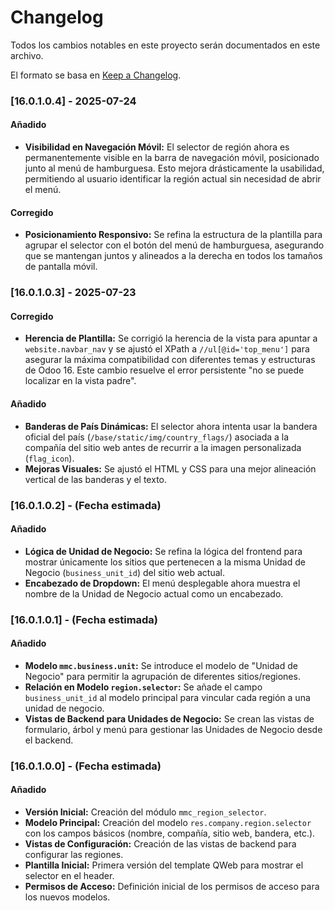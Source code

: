 # Changelog

Todos los cambios notables en este proyecto serán documentados en este archivo.

El formato se basa en [Keep a Changelog](https://keepachangelog.com/en/1.0.0/).

### [16.0.1.0.4] - 2025-07-24

#### Añadido

* **Visibilidad en Navegación Móvil:** El selector de región ahora es permanentemente visible en la barra de navegación móvil, posicionado junto al menú de hamburguesa. Esto mejora drásticamente la usabilidad, permitiendo al usuario identificar la región actual sin necesidad de abrir el menú.

#### Corregido

* **Posicionamiento Responsivo:** Se refina la estructura de la plantilla para agrupar el selector con el botón del menú de hamburguesa, asegurando que se mantengan juntos y alineados a la derecha en todos los tamaños de pantalla móvil.

### [16.0.1.0.3] - 2025-07-23

#### Corregido

* **Herencia de Plantilla:** Se corrigió la herencia de la vista para apuntar a `website.navbar_nav` y se ajustó el XPath a `//ul[@id='top_menu']` para asegurar la máxima compatibilidad con diferentes temas y estructuras de Odoo 16. Este cambio resuelve el error persistente "no se puede localizar en la vista padre".

#### Añadido

* **Banderas de País Dinámicas:** El selector ahora intenta usar la bandera oficial del país (`/base/static/img/country_flags/`) asociada a la compañía del sitio web antes de recurrir a la imagen personalizada (`flag_icon`).
* **Mejoras Visuales:** Se ajustó el HTML y CSS para una mejor alineación vertical de las banderas y el texto.

### [16.0.1.0.2] - (Fecha estimada)

#### Añadido

* **Lógica de Unidad de Negocio:** Se refina la lógica del frontend para mostrar únicamente los sitios que pertenecen a la misma Unidad de Negocio (`business_unit_id`) del sitio web actual.
* **Encabezado de Dropdown:** El menú desplegable ahora muestra el nombre de la Unidad de Negocio actual como un encabezado.

### [16.0.1.0.1] - (Fecha estimada)

#### Añadido

* **Modelo `mmc.business.unit`:** Se introduce el modelo de "Unidad de Negocio" para permitir la agrupación de diferentes sitios/regiones.
* **Relación en Modelo `region.selector`:** Se añade el campo `business_unit_id` al modelo principal para vincular cada región a una unidad de negocio.
* **Vistas de Backend para Unidades de Negocio:** Se crean las vistas de formulario, árbol y menú para gestionar las Unidades de Negocio desde el backend.

### [16.0.1.0.0] - (Fecha estimada)

#### Añadido

* **Versión Inicial:** Creación del módulo `mmc_region_selector`.
* **Modelo Principal:** Creación del modelo `res.company.region.selector` con los campos básicos (nombre, compañía, sitio web, bandera, etc.).
* **Vistas de Configuración:** Creación de las vistas de backend para configurar las regiones.
* **Plantilla Inicial:** Primera versión del template QWeb para mostrar el selector en el header.
* **Permisos de Acceso:** Definición inicial de los permisos de acceso para los nuevos modelos.